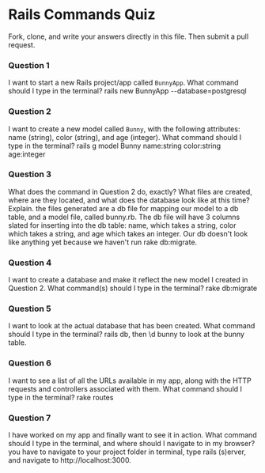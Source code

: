 # Rails Commands Quiz

Fork, clone, and write your answers directly in this file. Then submit a pull request.

### Question 1

I want to start a new Rails project/app called `BunnyApp`. What command should I type in the terminal?
rails new BunnyApp --database=postgresql

### Question 2
<!-- Referenced RailsGuides for this -->
I want to create a new model called `Bunny`, with the following attributes: name (string), color (string), and age (integer). What command should I type in the terminal?
rails g model Bunny name:string color:string age:integer

### Question 3
<!-- Referenced RailsGuides for this -->
What does the command in Question 2 do, exactly? What files are created, where are they located, and what does the database look like at this time? Explain.
the files generated are a db file for mapping our model to a db table, and a model file, called bunny.rb. The db file will have 3 columns slated for inserting into the db table: name, which takes a string, color which takes a string, and age which takes an integer. Our db doesn't look like anything yet because we haven't run rake db:migrate.

### Question 4

I want to create a database and make it reflect the new model I created in Question 2. What command(s) should I type in the terminal?
rake db:migrate

### Question 5

I want to look at the actual database that has been created. What command should I type in the terminal?
rails db, then \d bunny to look at the bunny table.

### Question 6

I want to see a list of all the URLs available in my app, along with the HTTP requests and controllers associated with them. What command should I type in the terminal? 
rake routes

### Question 7

I have worked on my app and finally want to see it in action. What command should I type in the terminal, and where should I navigate to in my browser?
you have to navigate to your project folder in terminal, type rails (s)erver, and navigate to http://localhost:3000. 
